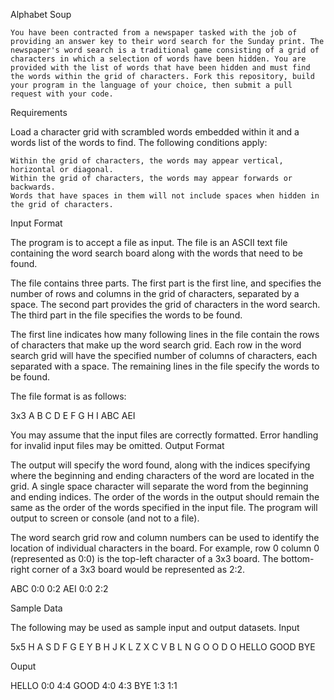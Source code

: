 Alphabet Soup

    You have been contracted from a newspaper tasked with the job of providing an answer key to their word search for the Sunday print. The newspaper's word search is a traditional game consisting of a grid of characters in which a selection of words have been hidden. You are provided with the list of words that have been hidden and must find the words within the grid of characters. Fork this repository, build your program in the language of your choice, then submit a pull request with your code.

Requirements

Load a character grid with scrambled words embedded within it and a words list of the words to find. The following conditions apply:

    Within the grid of characters, the words may appear vertical, horizontal or diagonal.
    Within the grid of characters, the words may appear forwards or backwards.
    Words that have spaces in them will not include spaces when hidden in the grid of characters.

Input Format

The program is to accept a file as input. The file is an ASCII text file containing the word search board along with the words that need to be found.

The file contains three parts. The first part is the first line, and specifies the number of rows and columns in the grid of characters, separated by a space. The second part provides the grid of characters in the word search. The third part in the file specifies the words to be found.

The first line indicates how many following lines in the file contain the rows of characters that make up the word search grid. Each row in the word search grid will have the specified number of columns of characters, each separated with a space. The remaining lines in the file specify the words to be found.

The file format is as follows:

3x3
A B C
D E F
G H I
ABC
AEI

You may assume that the input files are correctly formatted. Error handling for invalid input files may be omitted.
Output Format

The output will specify the word found, along with the indices specifying where the beginning and ending characters of the word are located in the grid. A single space character will separate the word from the beginning and ending indices. The order of the words in the output should remain the same as the order of the words specified in the input file. The program will output to screen or console (and not to a file).

The word search grid row and column numbers can be used to identify the location of individual characters in the board. For example, row 0 column 0 (represented as 0:0) is the top-left character of a 3x3 board. The bottom-right corner of a 3x3 board would be represented as 2:2.

ABC 0:0 0:2
AEI 0:0 2:2

Sample Data

The following may be used as sample input and output datasets.
Input

5x5
H A S D F
G E Y B H
J K L Z X
C V B L N
G O O D O
HELLO
GOOD
BYE

Ouput

HELLO 0:0 4:4
GOOD 4:0 4:3
BYE 1:3 1:1
